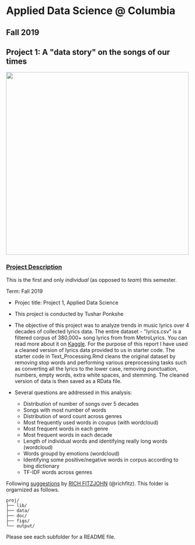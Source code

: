 # Applied Data Science @ Columbia
## Fall 2019
## Project 1: A "data story" on the songs of our times

<img src="figs/title.png" width="500">

### [Project Description](doc/)
This is the first and only *individual* (as opposed to *team*) this semester. 

Term: Fall 2019

+ Projec title: Project 1, Applied Data Science
+ This project is conducted by Tushar Ponkshe

+ The objective of this project was to analyze trends in music lyrics over 4 decades of collected lyrics data. The entire dataset - "lyrics.csv" is a filtered corpus of 380,000+ song lyrics from from MetroLyrics. You can read more about it on [Kaggle](https://www.kaggle.com/gyani95/380000-lyrics-from-metrolyrics). For the purpose of this report I have used a cleaned version of lyrics data provided to us in starter code. The starter code in Text_Processing.Rmd cleans the original dataset by removing stop words and performing various preprocessing tasks such as converting all the lyrics to the lower case, removing punctuation, numbers, empty words, extra white spaces, and stemming. The cleaned version of data is then saved as a RData file. 

+ Several questions are addressed in this analysis:
  + Distribution of number of songs over 5 decades
  + Songs with most number of words
  + Distribution of word count across genres
  + Most frequently used words in coupus (with wordcloud)
  + Most frequent words in each genre
  + Most frequent words in each decade
  + Length of individual words and identifying really long words (wordcloud)
  + Words groupd by emotions (wordcloud)
  + Identifying some positive/negative words in corpus according to bing dictionary
  + TF-IDF words across genres

Following [suggestions](http://nicercode.github.io/blog/2013-04-05-projects/) by [RICH FITZJOHN](http://nicercode.github.io/about/#Team) (@richfitz). This folder is orgarnized as follows.

```
proj/
├── lib/
├── data/
├── doc/
├── figs/
└── output/
```

Please see each subfolder for a README file.
